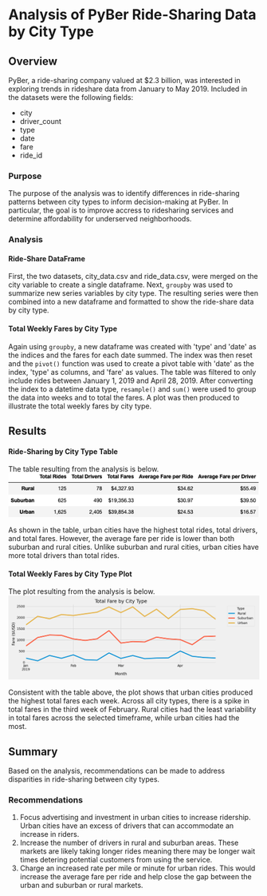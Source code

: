 # Analysis of PyBer Ride-Sharing Data by City Type
## Overview
PyBer, a ride-sharing company valued at $2.3 billion, was interested in exploring trends in rideshare data from January to May 2019. Included in the datasets were the following fields:
* city
* driver_count
* type
* date
* fare
* ride_id

### Purpose
The purpose of the analysis was to identify differences in ride-sharing patterns between city types to inform decision-making at PyBer. In particular, the goal is to improve accress to ridesharing services and determine affordability for underserved neighborhoods.

### Analysis
#### Ride-Share DataFrame
First, the two datasets, city_data.csv and ride_data.csv, were merged on the city variable to create a single dataframe. Next, `groupby` was used to summarize new series variables by city type. The resulting series were then combined into a new dataframe and formatted to show the ride-share data by city type.

#### Total Weekly Fares by City Type
Again using `groupby`, a new dataframe was created with 'type' and 'date' as the indices and the fares for each date summed. The index was then reset and the `pivot()` function was used to create a pivot table with 'date' as the index, 'type' as columns, and 'fare' as values. The table was filtered to only include rides between January 1, 2019 and April 28, 2019. After converting the index to a datetime data type, `resample()` and `sum()` were used to group the data into weeks and to total the fares. A plot was then produced to illustrate the total weekly fares by city type. 

## Results
#### Ride-Sharing by City Type Table
The table resulting from the analysis is below. 
![DataFrame Summary Table](/analysis/SummaryDataFrame.png)

As shown in the table, urban cities have the highest total rides, total drivers, and total fares. However, the average fare per ride is lower than both suburban and rural cities. Unlike suburban and rural cities, urban cities have more total drivers than total rides. 

#### Total Weekly Fares by City Type Plot
The plot resulting from the analysis is below.
![Total Weekly Fares Plot](/analysis/Pyber_fare_summary.png)

Consistent with the table above, the plot shows that urban cities produced the highest total fares each week. Across all city types, there is a spike in total fares in the third week of February. Rural cities had the least variability in total fares across the selected timeframe, while urban cities had the most.

## Summary
Based on the analysis, recommendations can be made to address disparities in ride-sharing between city types.

### Recommendations
1. Focus advertising and investment in urban cities to increase ridership. Urban cities have an excess of drivers that can accommodate an increase in riders. 
2. Increase the number of drivers in rural and suburban areas. These markets are likely taking longer rides meaning there may be longer wait times detering potential customers from using the service.
3. Charge an increased rate per mile or minute for urban rides. This would increase the average fare per ride and help close the gap between the urban and suburban or rural markets. 
